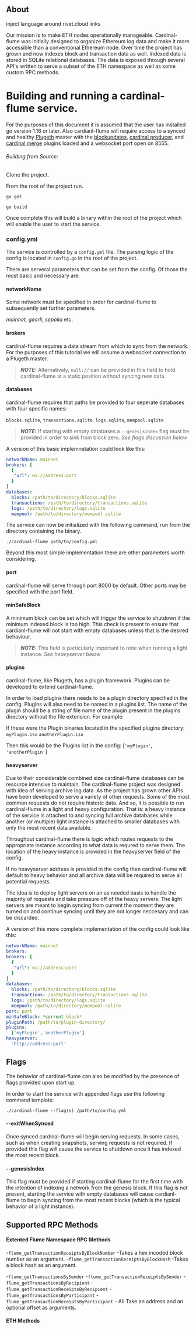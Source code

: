 ## About 

inject language around rivet.cloud links

Our mission is to make ETH nodes operationally manageable. Cardinal-flume was initially designed to organize Ethereum log data and make it more accessible than a conventional Ethereum node. Over time the project has grown and now indexes block and transaction data as well. Indexed data is stored in SQLite relational databases. The data is exposed through several API's written to serve a subset of the ETH namespace as well as some custom RPC methods. 

# Building and running a cardinal-flume service. 

For the purposes of this document it is assumed that the user has installed go version 1.18 or later. Also cardianl-flume will require access to a synced and healthy [Plugeth](https://github.com/openrelayxyz/plugeth) master with the [blockupdates](https://github.com/openrelayxyz/plugeth-plugins/tree/master/packages/blockupdates), [cardinal producer](https://github.com/openrelayxyz/cardinal-evm/tree/master/plugins/producer), and [cardinal merge](https://github.com/openrelayxyz/cardinal-evm/tree/master/plugins/merge) plugins loaded and a websocket port open on 8555. 

###### Building from Source:

Clone the project. 

From the root of the project run. 

```
go get
```
```
go build
```

Once complete this will build a binary within the root of the project which will enable the user to start the service. 
### config.yml

The service is controlled by a `config.yml` file. The parsing logic of the config is located in `config.go` in the root 
of the project. 

There are serveral parameters that can be set from the config. Of those the most basic and necessary are:

#### networkName

Some network must be specified in order for cardinal-flume to subsequently set further parameters. 

*mainnet, georli, sepolia* etc.

#### brokers

cardinal-flume requires a data stream from which to sync from the network. For the purposes of this tutorial we will assume a websocket connection to a Plugeth master.

> **_NOTE:_**  Alternatively, `null://` can be provided in this field to hold cardinal-flume at a static position without syncing new data.

#### databases

cardinal-flume requires that paths be provided to four seperate databases with four specific names:

`blocks.sqlite`, `transactions.sqlite`, `logs.sqlite`, `mempool.sqlite`

> **_NOTE:_**  If starting with empty databases a `--genesisIndex` flag must be provided in order to sink from block zero. *See flags discussion below*


A version of this basic implemnetation could look like this:

```yml
networkName: mainnet
brokers: [
  {
   "url": ws://address:port
  }
]
databases:
  blocks: /path/to/directory/blocks.sqlite
  transactions: /path/to/directory/transactions.sqlite
  logs: /path/to/directory/logs.sqlite
  mempool: /path/to/directory/mempool.sqlite
```

The service can now be initialized with the following command, run from the directory containing the binary.

```
./cardinal-flume path/to/config.yml
```


Beyond this most simple implementation there are other parameters worth considering. 

#### port

cardinal-flume will serve through port 8000 by default. Other ports may be specified with the port field. 

#### minSafeBlock

A minimum block can be set which will trigger the service to shutdown if the minimum indexed block is too high. This check is present to ensure that cardianl-flume will not start with empty databases unless that is the desired behaviour. 

> **_NOTE:_** This field is particularly important to note when running a light instance. *See heavyserver below*

#### plugins

cardinal-flume, like Plugeth, has a plugin framework. Plugins can be developed to extend cardinal-flume.

In order to load plugins there needs to be a plugin directory specified in the config. Plugins will also need to be named in a plugins list. The name of the plugin should be a string of file name of the plugin present in the plugins directory without the file extension. For example:

If these were the Plugin binaries located in the specified plugins directory: `myPlugin.iso` `anotherPlugin.iso`

Then this would be the Plugins list in the config: [`'myPlugin'`, `'anotherPlugin'`]

#### heavyserver

Due to their considerable combined size cardinal-flume databases can be resource intensive to maintain. The cardinal-flume project was designed with idea of serving archive log data. As the project has grown other APIs have been developed to serve a variety of other requests. Some of the most common requests do not require historic data. And so, it is possible to run cardinal-flume in a light and heavy configuration. That is: a heavy instance of the service is attached to and syncing full archive databases while another (or multiple) light instance is attached to smaller databases with only the most recent data available. 

Throughout cardinal-flume there is logic which routes requests to the appropriate instance according to what data is requred to serve them. The location of the heavy instance is provided in the heavyserver field of the config. 

If no heavyserver address is provided in the config then cardinal-flume will default to heavy behavior and all archive data will be required to serve all potential requests.

The idea is to deploy light servers on an as needed basis to handle the majority of requests and take pressure off of the heavy servers. The light servers are meant to begin syncing from current the moment they are turned on and continue syncing until they are not longer neccesary and can be discarded. 


A version of this more complete implementation of the config could look like this:

```yml
networkName: mainnet
brokers:
brokers: [
  {
   "url": ws://address:port
  }
]
databases:
  blocks: /path/to/directory/blocks.sqlite
  transactions: /path/to/directory/transactions.sqlite
  logs: /path/to/directory/logs.sqlite
  mempool: /path/to/directory/mempool.sqlite
port: port
minSafeBlock: *current block*
pluginPath: /path/to/plugin-directory/
plugins:
  ['myPlugin','anotherPlugin']
heavyserver:
  'http://address:port'
```

## Flags

The behavior of cardinal-flume can also be modified by the presence of flags provided upon start up. 

In order to start the service with appended flags use the following command template:

```
./cardinal-flume --flag(s) /path/to/config.yml
```


#### --exitWhenSynced

Once synced cardinal-flume will begin serving requests. In some cases, such as when creating snapshots, serving requests is not required. If provided this flag will cause the service to shutdown once it has indexed the most recent block. 


#### --genesisIndex

This flag must be provided if starting cardinal-flume for the first time with the intention of indexing a network from the genesis block. If this flag is not present, starting the service with empty databases will cause cardianl-flume to begin syncing from the most recent blocks (which is the typical behavior of a light instance).

## Supported RPC Methods

#### Extented Flume Namespace RPC Methods


-`flume_getTransactionReceiptsByBlockNumber` -Takes a hex incoded block number as an argument.
-`flume_getTransactionReceiptsByBlockHash` -Takes a block hash as an argument. 


-`flume_getTransactionsBySender` 
-`flume_getTransactionReceiptsBySender`
-`flume_getTransactionsByRecipient`
-`flume_getTransactionReceiptsByRecipient`
-`flume_getTransactionsByParticipant`
-`flume_getTransactionReceiptsByParticipant` - All Take an address and an optional offset as arguments. 

#### ETH Methods


